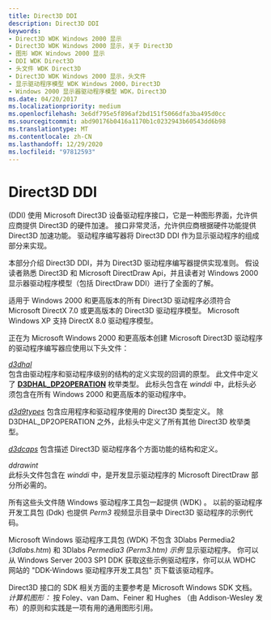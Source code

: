 ```yaml
---
title: Direct3D DDI
description: Direct3D DDI
keywords:
- Direct3D WDK Windows 2000 显示
- Direct3D WDK Windows 2000 显示，关于 Direct3D
- 图形 WDK Windows 2000 显示
- DDI WDK Direct3D
- 头文件 WDK Direct3D
- Direct3D WDK Windows 2000 显示，头文件
- 显示驱动程序模型 WDK Windows 2000，Direct3D
- Windows 2000 显示器驱动程序模型 WDK，Direct3D
ms.date: 04/20/2017
ms.localizationpriority: medium
ms.openlocfilehash: 3e6df795e5f896af2bd151f5066dfa3ba495d0cc
ms.sourcegitcommit: abd90176b0416a1170b1c0232943b60543dd6b98
ms.translationtype: MT
ms.contentlocale: zh-CN
ms.lasthandoff: 12/29/2020
ms.locfileid: "97812593"
---
```

# <a name="direct3d-ddi"></a>Direct3D DDI

 (DDI) 使用 Microsoft Direct3D 设备驱动程序接口，它是一种图形界面，允许供应商提供 Direct3D 的硬件加速。 接口非常灵活，允许供应商根据硬件功能提供 Direct3D 加速功能。 驱动程序编写器将 Direct3D DDI 作为显示驱动程序的组成部分来实现。

本部分介绍 Direct3D DDI，并为 Direct3D 驱动程序编写器提供实现准则。 假设读者熟悉 Direct3D 和 Microsoft DirectDraw Api，并且读者对 Windows 2000 显示器驱动程序模型（包括 DirectDraw DDI）进行了全面的了解。

适用于 Windows 2000 和更高版本的所有 Direct3D 驱动程序必须符合 Microsoft DirectX 7.0 或更高版本的 Direct3D 驱动程序模型。 Microsoft Windows XP 支持 DirectX 8.0 驱动程序模型。

正在为 Microsoft Windows 2000 和更高版本创建 Microsoft Direct3D 驱动程序的驱动程序编写器应使用以下头文件：

[*d3dhal*](/windows-hardware/drivers/ddi/d3dhal)  
包含由驱动程序和驱动程序级别的结构的定义实现的回调的原型。 此文件中定义了 [**D3DHAL_DP2OPERATION**](/windows-hardware/drivers/ddi/d3dhal/ne-d3dhal-_d3dhal_dp2operation) 枚举类型。 此标头包含在 *winddi* 中，此标头必须包含在所有 Windows 2000 和更高版本的驱动程序中。

[*d3d9types*](/windows-hardware/drivers/ddi/d3d9types) 包含应用程序和驱动程序使用的 Direct3D 类型定义。 除 D3DHAL_DP2OPERATION 之外，此标头中定义了所有其他 Direct3D 枚举类型。

[*d3dcaps*](/windows-hardware/drivers/ddi/d3dcap) 包含描述 Direct3D 驱动程序各个方面功能的结构和定义。

*ddrawint*  
此标头文件包含在 *winddi* 中，是开发显示驱动程序的 Microsoft DirectDraw 部分所必需的。

所有这些头文件随 Windows 驱动程序工具包一起提供 (WDK) 。 以前的驱动程序开发工具包 (Ddk) 也提供 *Perm3* 视频显示目录中 Direct3D 驱动程序的示例代码。

Microsoft Windows 驱动程序工具包 (WDK) 不包含 3Dlabs Permedia2 (*3dlabs.htm*) 和 3Dlabs *Permedia3 (Perm3.htm) 示例* 显示驱动程序。 你可以从 Windows Server 2003 SP1 DDK 获取这些示例驱动程序，你可以从 WDHC 网站的 "DDK-Windows 驱动程序开发工具包" 页下载该驱动程序。

Direct3D 接口的 SDK 相关方面的主要参考是 Microsoft Windows SDK 文档。 *计算机图形：* 按 Foley、van Dam、Feiner 和 Hughes （由 Addison-Wesley 发布）的原则和实践是一项有用的通用图形引用。

